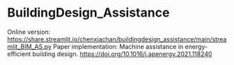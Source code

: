 # BuildingDesign_Assistance
Online version: https://share.streamlit.io/chenxiachan/buildingdesign_assistance/main/streamlit_BIM_AS.py
Paper implementation: Machine assistance in energy-efficient building design. https://doi.org/10.1016/j.apenergy.2021.118240
